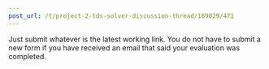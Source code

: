 ```yaml
---
post_url: /t/project-2-tds-solver-discussion-thread/169029/471
---
```

Just submit whatever is the latest working link. You do not have to submit a new form if you have received an email that said your evaluation was completed.